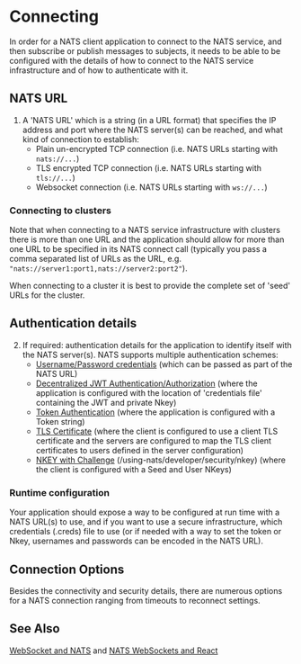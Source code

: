 # Connecting

In order for a NATS client application to connect to the NATS service, and then subscribe or publish messages to subjects, it needs to be able to be configured with the details of how to connect to the NATS service infrastructure and of how to authenticate with it.

## NATS URL
1. A 'NATS URL' which is a string (in a URL format) that specifies the IP address and port where the NATS server(s) can be reached, and what kind of connection to establish:
    * Plain un-encrypted TCP connection (i.e. NATS URLs starting with `nats://...`)
    * TLS encrypted TCP connection (i.e. NATS URLs starting with `tls://...`)
    * Websocket connection (i.e. NATS URLs starting with `ws://...`)

### Connecting to clusters

Note that when connecting to a NATS service infrastructure with clusters there is more than one URL and the application should allow for more than one URL to be specified in its NATS connect call (typically you pass a comma separated list of URLs as the URL, e.g. `"nats://server1:port1,nats://server2:port2"`).

When connecting to a cluster it is best to provide the complete set of 'seed' URLs for the cluster.

## Authentication details
2. If required: authentication details for the application to identify itself with the NATS server(s). NATS supports multiple authentication schemes:
    * [Username/Password credentials](/developing-with-nats/security/userpass.md) (which can be passed as part of the NATS URL)
    * [Decentralized JWT Authentication/Authorization](/developing-with-nats/security/creds.md) (where the application is configured with the location of 'credentials file' containing the JWT and private Nkey)
    * [Token Authentication](/developing-with-nats/security/token.md#connecting-with-a-token) (where the application is configured with a Token string)
    * [TLS Certificate](/developing-with-nats/security/tls.md#connecting-with-tls-and-verify-client-identity) (where the client is configured to use a client TLS certificate and the servers are configured to map the TLS client certificates to users defined in the server configuration)
    * [NKEY with Challenge](/developing-with-nats/security/nkey.md)  (/using-nats/developer/security/nkey) (where the client is configured with a Seed and User NKeys)

### Runtime configuration

Your application should expose a way to be configured at run time with a NATS URL(s) to use, and if you want to use a secure infrastructure, which credentials (.creds) file to use (or if needed with a way to set the token or Nkey, usernames and passwords can be encoded in the NATS URL).

## Connection Options

Besides the connectivity and security details, there are numerous options for a NATS connection ranging from timeouts to reconnect settings.

## See Also

[WebSocket and NATS](https://www.youtube.com/watch?v=AbAR9zgJnjY&t=1s) and [NATS WebSockets and React](https://www.youtube.com/watch?v=XS_Q0i6orSk)
